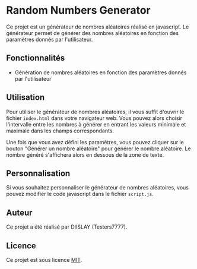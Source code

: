 # Random Numbers Generator

Ce projet est un générateur de nombres aléatoires réalisé en javascript. Le générateur permet de générer des nombres aléatoires en fonction des paramètres donnés par l'utilisateur.

## Fonctionnalités

- Génération de nombres aléatoires en fonction des paramètres donnés par l'utilisateur

## Utilisation

Pour utiliser le générateur de nombres aléatoires, il vous suffit d'ouvrir le fichier `index.html` dans votre navigateur web. Vous pouvez alors choisir l'intervalle entre les nombres à générer en entrant les valeurs minimale et maximale dans les champs correspondants.

Une fois que vous avez défini les paramètres, vous pouvez cliquer sur le bouton "Générer un nombre aléatoire" pour générer le nombre aléatoire. Le nombre généré s'affichera alors en dessous de la zone de texte.

## Personnalisation

Si vous souhaitez personnaliser le générateur de nombres aléatoires, vous pouvez modifier le code javascript dans le fichier `script.js`.

## Auteur

Ce projet a été réalisé par DIISLAY (Testers7777).

## Licence

Ce projet est sous licence [MIT](https://choosealicense.com/licenses/mit/).

